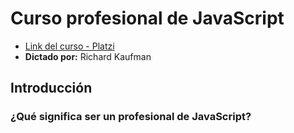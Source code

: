 # Curso profesional de JavaScript

- [Link del curso - Platzi](https://platzi.com/clases/javascript-profesional/)
- **Dictado por:** Richard Kaufman

## Introducción

### ¿Qué significa ser un profesional de JavaScript?
